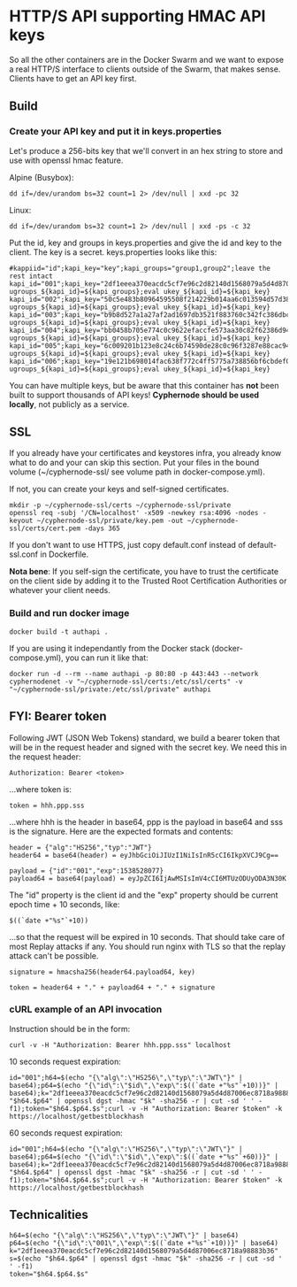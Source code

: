 # HTTP/S API supporting HMAC API keys

So all the other containers are in the Docker Swarm and we want to expose a real HTTP/S interface to clients outside of the Swarm, that makes sense.  Clients have to get an API key first.

## Build

### Create your API key and put it in keys.properties

Let's produce a 256-bits key that we'll convert in an hex string to store and use with openssl hmac feature.

Alpine (Busybox):

```shell
dd if=/dev/urandom bs=32 count=1 2> /dev/null | xxd -pc 32
```

Linux:

```shell
dd if=/dev/urandom bs=32 count=1 2> /dev/null | xxd -ps -c 32
```

Put the id, key and groups in keys.properties and give the id and key to the client.  The key is a secret.  keys.properties looks like this:

```property
#kappiid="id";kapi_key="key";kapi_groups="group1,group2";leave the rest intact
kapi_id="001";kapi_key="2df1eeea370eacdc5cf7e96c2d82140d1568079a5d4d87006ec8718a98883b36";kapi_groups="watcher";eval ugroups_${kapi_id}=${kapi_groups};eval ukey_${kapi_id}=${kapi_key}
kapi_id="002";kapi_key="50c5e483b80964595508f214229b014aa6c013594d57d38bcb841093a39f1d83";kapi_groups="watcher";eval ugroups_${kapi_id}=${kapi_groups};eval ukey_${kapi_id}=${kapi_key}
kapi_id="003";kapi_key="b9b8d527a1a27af2ad1697db3521f883760c342fc386dbc42c4efbb1a4d5e0af";kapi_groups="watcher,spender";eval ugroups_${kapi_id}=${kapi_groups};eval ukey_${kapi_id}=${kapi_key}
kapi_id="004";kapi_key="bb0458b705e774c0c9622efaccfe573aa30c82f62386d9435f04e9727cdc26fd";kapi_groups="watcher,spender";eval ugroups_${kapi_id}=${kapi_groups};eval ukey_${kapi_id}=${kapi_key}
kapi_id="005";kapi_key="6c009201b123e8c24c6b74590de28c0c96f3287e88cac9460a2173a53d73fb87";kapi_groups="watcher,spender,admin";eval ugroups_${kapi_id}=${kapi_groups};eval ukey_${kapi_id}=${kapi_key}
kapi_id="006";kapi_key="19e121b698014fac638f772c4ff5775a738856bf6cbdef0dc88971059c69da4b";kapi_groups="watcher,spender,admin";eval ugroups_${kapi_id}=${kapi_groups};eval ukey_${kapi_id}=${kapi_key}
```

You can have multiple keys, but be aware that this container has **not** been built to support thousands of API keys!  **Cyphernode should be used locally**, not publicly as a service.

## SSL

If you already have your certificates and keystores infra, you already know what to do and your can skip this section.  Put your files in the bound volume (~/cyphernode-ssl/ see volume path in docker-compose.yml).

If not, you can create your keys and self-signed certificates.

```shell
mkdir -p ~/cyphernode-ssl/certs ~/cyphernode-ssl/private
openssl req -subj '/CN=localhost' -x509 -newkey rsa:4096 -nodes -keyout ~/cyphernode-ssl/private/key.pem -out ~/cyphernode-ssl/certs/cert.pem -days 365
```

If you don't want to use HTTPS, just copy default.conf instead of default-ssl.conf in Dockerfile.

**Nota bene**: If you self-sign the certificate, you have to trust the certificate on the client side by adding it to the Trusted Root Certification Authorities or whatever your client needs.

### Build and run docker image

```shell
docker build -t authapi .
```

If you are using it independantly from the Docker stack (docker-compose.yml), you can run it like that:

```shell
docker run -d --rm --name authapi -p 80:80 -p 443:443 --network cyphernodenet -v "~/cyphernode-ssl/certs:/etc/ssl/certs" -v "~/cyphernode-ssl/private:/etc/ssl/private" authapi
```

## FYI: Bearer token

Following JWT (JSON Web Tokens) standard, we build a bearer token that will be in the request header and signed with the secret key.  We need this in the request header:

```shell
Authorization: Bearer <token>
```

...where token is:

```shell
token = hhh.ppp.sss
```

...where hhh is the header in base64, ppp is the payload in base64 and sss is the signature.  Here are the expected formats and contents:

```shell
header = {"alg":"HS256","typ":"JWT"}
header64 = base64(header) = eyJhbGciOiJIUzI1NiIsInR5cCI6IkpXVCJ9Cg==
```

```shell
payload = {"id":"001","exp":1538528077}
payload64 = base64(payload) = eyJpZCI6IjAwMSIsImV4cCI6MTUzODUyODA3N30K
```

The "id" property is the client id and the "exp" property should be current epoch time + 10 seconds, like:

```shell
$((`date +"%s"`+10))
```

...so that the request will be expired in 10 seconds.  That should take care of most Replay attacks if any.  You should run nginx with TLS so that the replay attack can't be possible.

```shell
signature = hmacsha256(header64.payload64, key)
```

```shell
token = header64 + "." + payload64 + "." + signature
```

### cURL example of an API invocation

Instruction should be in the form:

```shell
curl -v -H "Authorization: Bearer hhh.ppp.sss" localhost
```

10 seconds request expiration:

```shell
id="001";h64=$(echo "{\"alg\":\"HS256\",\"typ\":\"JWT\"}" | base64);p64=$(echo "{\"id\":\"$id\",\"exp\":$((`date +"%s"`+10))}" | base64);k="2df1eeea370eacdc5cf7e96c2d82140d1568079a5d4d87006ec8718a98883b36";s=$(echo "$h64.$p64" | openssl dgst -hmac "$k" -sha256 -r | cut -sd ' ' -f1);token="$h64.$p64.$s";curl -v -H "Authorization: Bearer $token" -k https://localhost/getbestblockhash
```

60 seconds request expiration:

```shell
id="001";h64=$(echo "{\"alg\":\"HS256\",\"typ\":\"JWT\"}" | base64);p64=$(echo "{\"id\":\"$id\",\"exp\":$((`date +"%s"`+60))}" | base64);k="2df1eeea370eacdc5cf7e96c2d82140d1568079a5d4d87006ec8718a98883b36";s=$(echo "$h64.$p64" | openssl dgst -hmac "$k" -sha256 -r | cut -sd ' ' -f1);token="$h64.$p64.$s";curl -v -H "Authorization: Bearer $token" -k https://localhost/getbestblockhash
```

## Technicalities

```shell
h64=$(echo "{\"alg\":\"HS256\",\"typ\":\"JWT\"}" | base64)
p64=$(echo "{\"id\":\"001\",\"exp\":$((`date +"%s"`+10))}" | base64)
k="2df1eeea370eacdc5cf7e96c2d82140d1568079a5d4d87006ec8718a98883b36"
s=$(echo "$h64.$p64" | openssl dgst -hmac "$k" -sha256 -r | cut -sd ' ' -f1)
token="$h64.$p64.$s"
```
